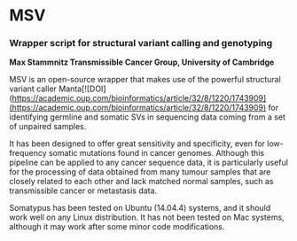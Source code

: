 MSV
=========

### Wrapper script for structural variant calling and genotyping

__Max Stammnitz 
Transmissible Cancer Group, University of Cambridge__

MSV is an open-source wrapper that makes use of the powerful structural variant caller Manta[![DOI](https://academic.oup.com/bioinformatics/article/32/8/1220/1743909](https://academic.oup.com/bioinformatics/article/32/8/1220/1743909) for identifying germline and somatic SVs in sequencing data coming from a set of unpaired samples.

It has been designed to offer great sensitivity and specificity, even for low-frequency somatic mutations found in cancer genomes. Although this pipeline can be applied to any cancer sequence data, it is particularly useful for the processing of data obtained from many tumour samples that are closely related to each other and lack matched normal samples, such as transmissible cancer or metastasis data.

Somatypus has been tested on Ubuntu (14.04.4) systems, and it should work well on any Linux distribution. It has not been tested on Mac systems, although it may work after some minor code modifications.
